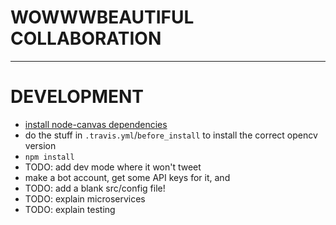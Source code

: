 # WOWWWBEAUTIFUL COLLABORATION
---------------------------------------------------


# DEVELOPMENT
- [install node-canvas dependencies](https://github.com/Automattic/node-canvas/wiki)
- do the stuff in `.travis.yml`/`before_install` to install the correct opencv version
- `npm install`
- TODO: add dev mode where it won't tweet
- make a bot account, get some API keys for it, and 
- TODO: add a blank src/config file!
- TODO: explain microservices
- TODO: explain testing

